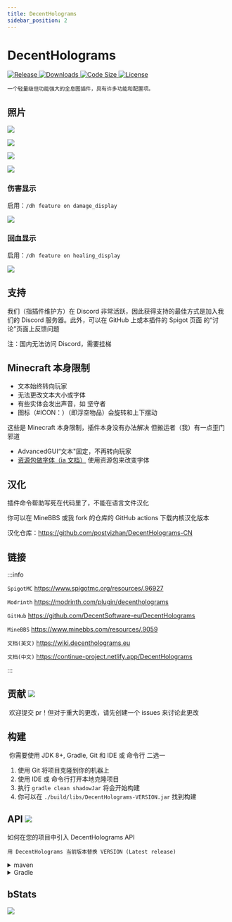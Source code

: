 ```yaml
---
title: DecentHolograms
sidebar_position: 2
---
```


# DecentHolograms

<a href="https://github.com/DecentSoftware-eu/DecentHolograms/releases">
  <img src="https://img.shields.io/github/v/release/DecentSoftware-eu/DecentHolograms" class="stylish-image" alt="Release" />
</a>
<a href="https://www.spigotmc.org/resources/.96927">
  <img src="https://img.shields.io/spiget/downloads/96927?label=Downloads" class="stylish-image" alt="Downloads" />
</a>
<a href="https://github.com/DecentSoftware-eu/DecentHolograms">
  <img src="https://img.shields.io/github/languages/code-size/DecentSoftware-eu/DecentHolograms" class="stylish-image" alt="Code Size" />
</a>
<a href="https://github.com/DecentSoftware-eu/DecentHolograms/blob/main/LICENSE">
  <img src="https://img.shields.io/github/license/DecentSoftware-eu/DecentHolograms" class="stylish-image" alt="License" />
</a>

```text
一个轻量级但功能强大的全息图插件，具有许多功能和配置项。
```

## 照片

![](_images/DecentHolograms/DecentHolograms_1.png)

![](_images/DecentHolograms/DecentHolograms_2.png)

![](_images/DecentHolograms/DecentHolograms_3.png)

![](_images/DecentHolograms/DecentHolograms_4.png)

### 伤害显示

启用：`/dh feature on damage_display`

![](_images/DecentHolograms/DecentHolograms_5.png)

### 回血显示

启用：`/dh feature on healing_display`

![](_images/DecentHolograms/DecentHolograms_6.png)

## 支持

我们（指插件维护方）在 Discord 非常活跃，因此获得支持的最佳方式是加入我们的 Discord 服务器。此外，可以在 GitHub 上或本插件的 Spigot 页面 的“讨论”页面上反馈问题

注：国内无法访问 Discord，需要挂梯

## Minecraft 本身限制

- 文本始终转向玩家
- 无法更改文本大小或字体
- 有些实体会发出声音，如 坚守者
- 图标（#ICON：）（即浮空物品）会旋转和上下摆动

这些是 Minecraft 本身限制，插件本身没有办法解决
但搬运者（我）有一点歪门邪道

- AdvancedGUI“文本"固定，不再转向玩家
- [资源包做字体（ia 文档）](https://itemsadder.devs.beer/v/chinese/plugin-usage/adding-content/fonts) 使用资源包来改变字体

## 汉化

插件命令帮助写死在代码里了，不能在语言文件汉化

你可以在 MineBBS 或我 fork 的仓库的 GitHub actions 下载内核汉化版本

汉化仓库：https://github.com/postyizhan/DecentHolograms-CN

## 链接

:::info

`SpigotMC` https://www.spigotmc.org/resources/.96927

`Modrinth` https://modrinth.com/plugin/decentholograms

`GitHub` https://github.com/DecentSoftware-eu/DecentHolograms

`MineBBS` https://www.minebbs.com/resources/.9059

`文档(英文)` https://wiki.decentholograms.eu

`文档(中文)` https://continue-project.netlify.app/DecentHolograms

:::

## 贡献 ![](https://img.shields.io/badge/PRs-welcome-brightgreen.svg?style=flat)

​
欢迎提交 pr！但对于重大的更改，请先创建一个 issues 来讨论此更改

## 构建

​
你需要使用 JDK 8+, Gradle, Git 和 IDE 或 命令行 二选一

1. 使用 Git 将项目克隆到你的机器上
2. 使用 IDE 或 命令行打开本地克隆项目
3. 执行 `gradle clean shadowJar` 将会开始构建
4. 你可以在 `./build/libs/DecentHolograms-VERSION.jar` 找到构建

## API ![](https://jitpack.io/v/decentsoftware-eu/decentholograms.svg)

如何在您的项目中引入 DecentHolograms API

```text
用 DecentHolograms 当前版本替换 VERSION (Latest release)
```

<details>
    <summary>maven</summary>

```maven
<repositories>
    <repository>
        <id>jitpack.io</id>
        <url>https://jitpack.io</url>
    </repository>
</repositories>
```

```maven
<dependencies>
    <dependency>
        <groupId>com.github.decentsoftware-eu</groupId>
        <artifactId>decentholograms</artifactId>
        <version>VERSION</version>
        <scope>provided</scope>
    </dependency>
</dependencies>
```

</details>

<details>
    <summary>Gradle</summary>

```Gradle
repositories {
    maven { url 'https://jitpack.io' }
}

dependencies {
    compileOnly 'com.github.decentsoftware-eu:decentholograms:VERSION'
}
```

</details>

## bStats​

[![](https://bstats.org/signatures/bukkit/DecentHolograms.svg)](https://bstats.org/plugin/bukkit/DecentHolograms/12797)
